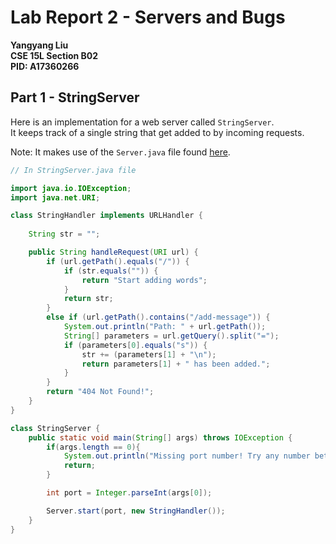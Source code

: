 # Lab Report 2 - Servers and Bugs
**Yangyang Liu \
CSE 15L Section B02 \
PID: A17360266**

## Part 1 - StringServer
Here is an implementation for a web server called `StringServer`. \
It keeps track of a single string that get added to by incoming requests.

Note: It makes use of the `Server.java` file found [here](https://github.com/ucsd-cse15l-f22/wavelet/blob/master/Server.java).

```java
// In StringServer.java file

import java.io.IOException;
import java.net.URI;

class StringHandler implements URLHandler {
    
    String str = "";

    public String handleRequest(URI url) {
        if (url.getPath().equals("/")) {
            if (str.equals("")) {
                return "Start adding words";
            }
            return str;
        }
        else if (url.getPath().contains("/add-message")) {
            System.out.println("Path: " + url.getPath());
            String[] parameters = url.getQuery().split("=");
            if (parameters[0].equals("s")) {
                str += (parameters[1] + "\n");
                return parameters[1] + " has been added.";
            }
        }
        return "404 Not Found!";
    }
}

class StringServer {
    public static void main(String[] args) throws IOException {
        if(args.length == 0){
            System.out.println("Missing port number! Try any number between 1024 to 49151");
            return;
        }

        int port = Integer.parseInt(args[0]);

        Server.start(port, new StringHandler());
    }
}
```
  
